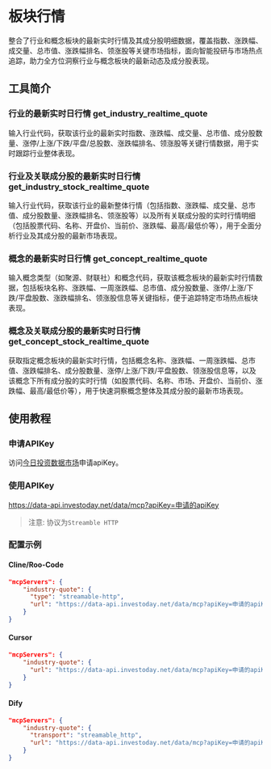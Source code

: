 # 板块行情

整合了行业和概念板块的最新实时行情及其成分股明细数据，覆盖指数、涨跌幅、成交量、总市值、涨跌幅排名、领涨股等关键市场指标，面向智能投研与市场热点追踪，助力全方位洞察行业与概念板块的最新动态及成分股表现。

## 工具简介
### 行业的最新实时日行情 get_industry_realtime_quote
输入行业代码，获取该行业的最新实时指数、涨跌幅、成交量、总市值、成分股数量、涨停/上涨/下跌/平盘/总股数、涨跌幅排名、领涨股等关键行情数据，用于实时跟踪行业整体表现。


### 行业及关联成分股的最新实时日行情 get_industry_stock_realtime_quote
输入行业代码，获取该行业的最新整体行情（包括指数、涨跌幅、成交量、总市值、成分股数量、涨跌幅排名、领涨股等）以及所有关联成分股的实时行情明细（包括股票代码、名称、开盘价、当前价、涨跌幅、最高/最低价等），用于全面分析行业及其成分股的最新市场表现。


### 概念的最新实时日行情 get_concept_realtime_quote
输入概念类型（如聚源、财联社）和概念代码，获取该概念板块的最新实时行情数据，包括板块名称、涨跌幅、一周涨跌幅、总市值、成分股数量、涨停/上涨/下跌/平盘股数、涨跌幅排名、领涨股信息等关键指标，便于追踪特定市场热点板块表现。

### 概念及关联成分股的最新实时日行情 get_concept_stock_realtime_quote
获取指定概念板块的最新实时行情，包括概念名称、涨跌幅、一周涨跌幅、总市值、涨跌幅排名、成分股数量、涨停/上涨/下跌/平盘股数、领涨股信息等，以及该概念下所有成分股的实时行情（如股票代码、名称、市场、开盘价、当前价、涨跌幅、最高/最低价等），用于快速洞察概念整体及其成分股的最新市场表现。

## 使用教程
### 申请APIKey
访问[今日投资数据市场](https://data-api.investoday.net/mcp)申请apiKey。

### 使用APIKey
https://data-api.investoday.net/data/mcp?apiKey=申请的apiKey
> 注意: 协议为`Streamble HTTP`

### 配置示例
#### Cline/Roo-Code

```json
"mcpServers": {
    "industry-quote": {
      "type": "streamable-http",
      "url": "https://data-api.investoday.net/data/mcp?apiKey=申请的apiKey"
    }
}
```

#### Cursor
```json
"mcpServers": {
    "industry-quote": {
      "url": "https://data-api.investoday.net/data/mcp?apiKey=申请的apiKey"
    }
}
```

#### Dify
```json
"mcpServers": {
    "industry-quote": {
      "transport": "streamable_http",
      "url": "https://data-api.investoday.net/data/mcp?apiKey=申请的apiKey"
    }
}
```

